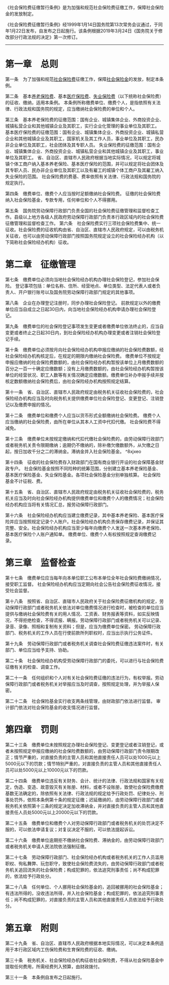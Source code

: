 《社会保险费征缴暂行条例》是为加强和规范社会保险费征缴工作，保障社会保险金的发放制定。  

《社会保险费征缴暂行条例》经1999年1月14日国务院第13次常务会议通过，于同年1月22日发布，自发布之日起施行。该条例根据2019年3月24日《国务院关于修改部分行政法规的决定》第一次修订。
___
# 第一章　总则
第一条　为了加强和规范[社会保险费](https://baike.baidu.com/item/%E7%A4%BE%E4%BC%9A%E4%BF%9D%E9%99%A9%E8%B4%B9/1449825?fromModule=lemma_inlink)征缴工作，保障[社会保险金](https://baike.baidu.com/item/%E7%A4%BE%E4%BC%9A%E4%BF%9D%E9%99%A9%E9%87%91/8524387?fromModule=lemma_inlink)的发放，制定本条例。

第二条　基本[养老保险费](https://baike.baidu.com/item/%E5%85%BB%E8%80%81%E4%BF%9D%E9%99%A9%E8%B4%B9/8977521?fromModule=lemma_inlink)、基本[医疗保险费](https://baike.baidu.com/item/%E5%8C%BB%E7%96%97%E4%BF%9D%E9%99%A9%E8%B4%B9/12744232?fromModule=lemma_inlink)、[失业保险费](https://baike.baidu.com/item/%E5%A4%B1%E4%B8%9A%E4%BF%9D%E9%99%A9%E8%B4%B9/8268902?fromModule=lemma_inlink)（以下统称社会保险费）的征收、缴纳，适用本条例。
本条例所称缴费单位、缴费个人，是指依照有关法律、行政法规和国务院的规定，应当缴纳社会保险费的单位和个人。

第三条　基本养老保险费的征缴范围：国有企业、城镇集体企业、外商投资企业、城镇私营企业和其他城镇企业及其职工，实行企业化管理的事业单位及其职工。
基本医疗保险费的征缴范围：国有企业、城镇集体企业、外商投资企业、城镇私营企业和其他城镇企业及其职工，国家机关及其工作人员，事业单位及其职工，民办非企业单位及其职工，社会团体及其专职人员。
失业保险费的征缴范围：国有企业、城镇集体企业、外商投资企业、城镇私营企业和其他城镇企业及其职工，事业单位及其职工。
省、自治区、直辖市人民政府根据当地实际情况，可以规定将城镇个体工商户纳入基本养老保险、基本医疗保险的范围，并可以规定将社会团体及其专职人员、民办非企业单位及其职工以及有雇工的城镇个体工商户及其雇工纳入失业保险的范围。
社会保险费的费基、费率依照有关法律、行政法规和国务院的规定执行。

第四条　缴费单位、缴费个人应当按时足额缴纳社会保险费。
征缴的社会保险费纳入社会保险基金，专款专用，任何单位和个人不得挪用。

第五条　国务院劳动保障行政部门负责全国的社会保险费征缴管理和监督检查工作。县级以上地方各级人民政府劳动保障行政部门负责本行政区域内的社会保险费征缴管理和监督检查工作。
第六条　社会保险费实行三项社会保险费集中、统一征收。社会保险费的征收机构由省、自治区、直辖市人民政府规定，可以由税务机关征收，也可以由劳动保障行政部门按照国务院规定设立的社会保险经办机构（以下简称社会保险经办机构）征收。
# 第二章　征缴管理
第七条　缴费单位必须向当地社会保险经办机构办理社会保险登记，参加社会保险。
登记事项包括：单位名称、住所、经营地点、单位类型、法定代表人或者负责人、开户银行账号以及国务院劳动保障行政部门规定的其他事项。

第八条　企业在办理登记注册时，同步办理社会保险登记。
前款规定以外的缴费单位应当自成立之日起30日内，向当地社会保险经办机构申请办理社会保险登记。 

第九条　缴费单位的社会保险登记事项发生变更或者缴费单位依法终止的，应当自变更或者终止之日起30日内，到社会保险经办机构办理变更或者注销社会保险登记手续。

第十条　缴费单位必须按月向社会保险经办机构申报应缴纳的社会保险费数额，经社会保险经办机构核定后，在规定的期限内缴纳社会保险费。
缴费单位不按规定申报应缴纳的社会保险费数额的，由社会保险经办机构暂按该单位上月缴费数额的百分之一百一十确定应缴数额；没有上月缴费数额的，由社会保险经办机构暂按该单位的经营状况、职工人数等有关情况确定应缴数额。缴费单位补办申报手续并按核定数额缴纳社会保险费后，由社会保险经办机构按照规定结算。

第十一条　省、自治区、直辖市人民政府规定由税务机关征收社会保险费的，社会保险经办机构应当及时向税务机关提供缴费单位社会保险登记、变更登记、注销登记以及缴费申报的情况。

第十二条　缴费单位和缴费个人应当以货币形式全额缴纳社会保险费。
缴费个人应当缴纳的社会保险费，由所在单位从其本人工资中代扣代缴。
社会保险费不得减免。

第十三条　缴费单位未按规定缴纳和代扣代缴社会保险费的，由劳动保障行政部门或者税务机关责令限期缴纳；逾期仍不缴纳的，除补缴欠缴数额外，从欠缴之日起，按日加收千分之二的滞纳金。滞纳金并入社会保险基金。 ^8xjxeo

第十四条　征收的社会保险费存入财政部门在国有商业银行开设的社会保障基金财政专户。
社会保险基金按照不同险种的统筹范围，分别建立基本养老保险基金、基本医疗保险基金、失业保险基金。各项社会保险基金分别单独核算。
社会保险基金不计征税、费。

第十五条　省、自治区、直辖市人民政府规定由税务机关征收社会保险费的，税务机关应当及时向社会保险经办机构提供缴费单位和缴费个人的缴费情况；社会保险经办机构应当将有关情况汇总，报劳动保障行政部门。

第十六条　社会保险经办机构应当建立缴费记录，其中基本养老保险、基本医疗保险并应当按照规定记录个人账户。社会保险经办机构负责保存缴费记录，并保证其完整、安全。社会保险经办机构应当至少每年向缴费个人发送一次基本养老保险、基本医疗保险个人账户通知单。
缴费单位、缴费个人有权按照规定查询缴费记录。
# 第三章　监督检查
第十七条　缴费单位应当每年向本单位职工公布本单位全年社会保险费缴纳情况，接受职工监督。
社会保险经办机构应当定期向社会公告社会保险费征收情况，接受社会监督。

第十八条　按照省、自治区、直辖市人民政府关于社会保险费征缴机构的规定，劳动保障行政部门或者税务机关依法对单位缴费情况进行检查时，被检查的单位应当提供与缴纳社会保险费有关的用人情况、工资表、财务报表等资料，如实反映情况，不得拒绝检查，不得谎报、瞒报。劳动保障行政部门或者税务机关可以记录、录音、录像、照相和复制有关资料；但是，应当为缴费单位保密。
劳动保障行政部门、税务机关的工作人员在行使前款所列职权时，应当出示执行公务证件。

第十九条　劳动保障行政部门或者税务机关调查社会保险费征缴违法案件时，有关部门、单位应当给予支持、协助。

第二十条　社会保险经办机构受劳动保障行政部门的委托，可以进行与社会保险费征缴有关的检查、调查工作。

第二十一条　任何组织和个人对有关社会保险费征缴的违法行为，有权举报。劳动保障行政部门或者税务机关对举报应当及时调查，按照规定处理，并为举报人保密。

第二十二条　社会保险基金实行收支两条线管理，由财政部门依法进行监督。
审计部门依法对社会保险基金的收支情况进行监督。
# 第四章　罚则
第二十三条　缴费单位未按照规定办理社会保险登记、变更登记或者注销登记，或者未按照规定申报应缴纳的社会保险费数额的，由劳动保障行政部门责令限期改正；情节严重的，对直接负责的主管人员和其他直接责任人员可以处1000元以上5000元以下的罚款；情节特别严重的，对直接负责的主管人员和其他直接责任人员可以处5000元以上10000元以下的罚款。

第二十四条　缴费单位违反有关财务、会计、统计的法律、行政法规和国家有关规定，伪造、变造、故意毁灭有关账册、材料，或者不设账册，致使社会保险费缴费基数无法确定的，除依照有关法律、行政法规的规定给予行政处罚、纪律处分、刑事处罚外，依照本条例第十条的规定征缴；迟延缴纳的，由劳动保障行政部门或者税务机关依照第十三条的规定决定加收滞纳金，并对直接负责的主管人员和其他直接责任人员处5000元以上20000元以下的罚款。

第二十五条　缴费单位和缴费个人对劳动保障行政部门或者税务机关的处罚决定不服的，可以依法申请复议；对复议决定不服的，可以依法提起诉讼。

第二十六条　缴费单位逾期拒不缴纳社会保险费、滞纳金的，由劳动保障行政部门或者税务机关申请人民法院依法强制征缴。

第二十七条　劳动保障行政部门、社会保险经办机构或者税务机关的工作人员滥用职权、徇私舞弊、玩忽职守，致使社会保险费流失的，由劳动保障行政部门或者税务机关追回流失的社会保险费；构成犯罪的，依法追究刑事责任；尚不构成犯罪的，依法给予行政处分。

第二十八条　任何单位、个人挪用社会保险基金的，追回被挪用的社会保险基金；有违法所得的，没收违法所得，并入社会保险基金；构成犯罪的，依法追究刑事责任；尚不构成犯罪的，对直接负责的主管人员和其他直接责任人员依法给予行政处分。
# 第五章　附则
第二十九条　省、自治区、直辖市人民政府根据本地实际情况，可以决定本条例适用于本行政区域内工伤保险费和生育保险费的征收、缴纳。

第三十条　税务机关、社会保险经办机构征收社会保险费，不得从社会保险基金中提取任何费用，所需经费列入预算，由财政拨付。

第三十一条　本条例自发布之日起施行。